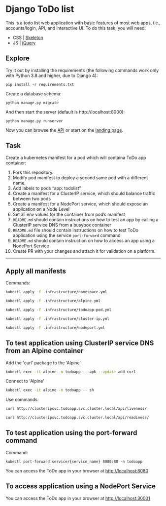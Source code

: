 # Django ToDo list

This is a todo list web application with basic features of most web apps, i.e., accounts/login, API, and interactive UI. To do this task, you will need:

- CSS | [Skeleton](http://getskeleton.com/)
- JS  | [jQuery](https://jquery.com/)

## Explore

Try it out by installing the requirements (the following commands work only with Python 3.8 and higher, due to Django 4):

```
pip install -r requirements.txt
```

Create a database schema:

```
python manage.py migrate
```

And then start the server (default is http://localhost:8000):

```
python manage.py runserver
```

Now you can browse the [API](http://localhost:8000/api/) or start on the [landing page](http://localhost:8000/).

## Task

Create a kubernetes manifest for a pod which will containa ToDo app container:

1. Fork this repository.
1. Modify pod manifest to deploy a second same pod with a different name.
1. Add labels to pods “app: todolist”
1. Create a manifest for a ClusterIP service, which should balance traffic between two pods
1. Create a manifest for a NodePort service, which should expose an application on a Node Level
1. Set all env values for the container from pod’s manifest
1. `README.md` should contain instructions on how to test an app by calling a ClusterIP service DNS from a busybox container
1. `README.md` file should contain instructions on how to test ToDo application using the service `port-forward` command
1. `README.md` should contain instruction on how to access an app using a NodePort Service
1. Create PR with your changes and attach it for validation on a platform.

---

## Apply all manifests
Commands:
```bash
kubectl apply -f .infrastructure/namespace.yml
```
```bash
kubectl apply -f .infrastructure/alpine.yml
```
```bash
kubectl apply -f .infrastructure/todoapp-pod.yml
```
```bash
kubectl apply -f .infrastructure/cluster-ip.yml
```
```bash
kubectl apply -f .infrastructure/nodeport.yml
```

## To test application using ClusterIP service DNS from an Alpine container
Add the 'curl' package to the 'Alpine'
```bash
kubectl exec -it alpine -n todoapp -- apk --update add curl
```
Connect to 'Alpine'
```bash
kubectl exec -it alpine -n todoapp -- sh
```
Use commands: 
```bash
curl http://clusteripsvc.todoapp.svc.cluster.local/api/liveness/
```
```bash
curl http://clusteripsvc.todoapp.svc.cluster.local/api/readiness/
```

## To test application using the port-forward command
Command:
```
kubectl port-forward service/{service_name} 8080:80 -n todoapp
```
You can access the ToDo app in your browser at [http://localhost:8080](http://localhost:8080/) 


## To access application using a NodePort Service

You can access the ToDo app in your browser at [http://localhost:30001](http://localhost:30001/) 
